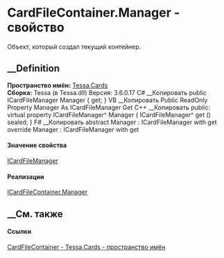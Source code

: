 # CardFileContainer.Manager - свойство
Объект, который создал текущий контейнер.
##  __Definition
 **Пространство имён:** [Tessa.Cards](N_Tessa_Cards.htm)  
 **Сборка:** Tessa (в Tessa.dll) Версия: 3.6.0.17
C# __Копировать
     public ICardFileManager Manager { get; }
VB __Копировать
     Public ReadOnly Property Manager As ICardFileManager
    	Get
C++ __Копировать
     public:
    virtual property ICardFileManager^ Manager {
    	ICardFileManager^ get () sealed;
    }
F# __Копировать
     abstract Manager : ICardFileManager with get
    override Manager : ICardFileManager with get
#### Значение свойства
[ICardFileManager](T_Tessa_Cards_ICardFileManager.htm)
#### Реализации
[ICardFileContainer.Manager](P_Tessa_Cards_ICardFileContainer_Manager.htm)  
##  __См. также
#### Ссылки
[CardFileContainer - ](T_Tessa_Cards_CardFileContainer.htm)
[Tessa.Cards - пространство имён](N_Tessa_Cards.htm)
